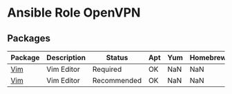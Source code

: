 # Ansible Role OpenVPN


## Packages
| Package | Description | Status | Apt | Yum | Homebrew |
| ------- | ----------- | ------ | --- | --- | -------- |
| [Vim](www.vim.org/) | Vim Editor | Required | OK | NaN | NaN |
| [Vim](www.vim.org/) | Vim Editor | Recommended | OK | NaN | NaN |